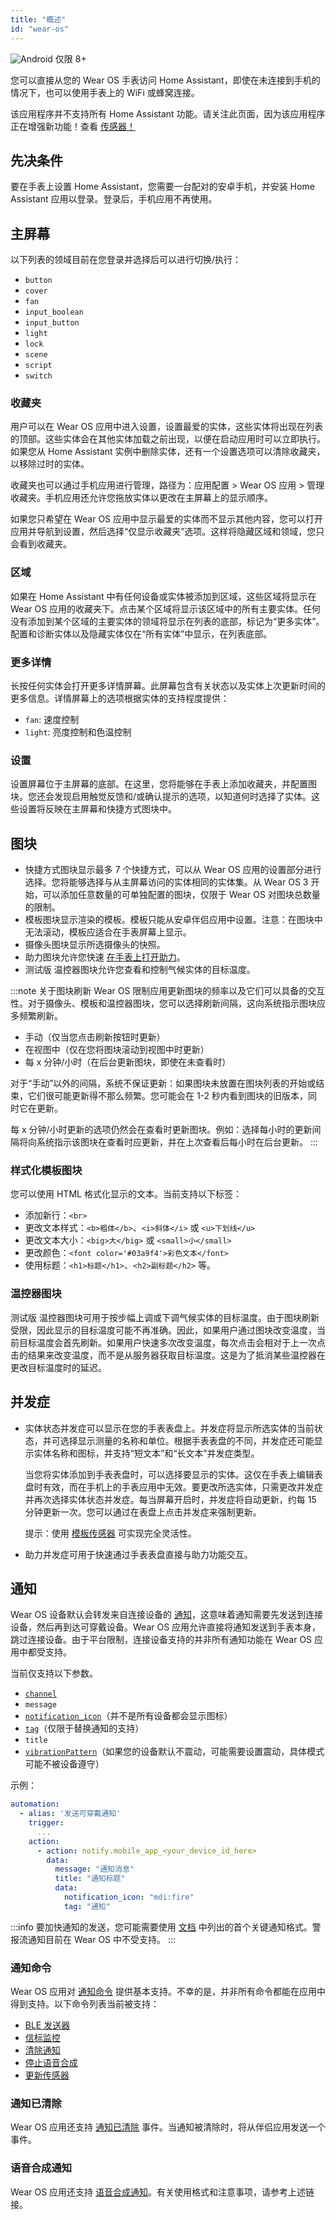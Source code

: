 ```yaml
---
title: "概述"
id: "wear-os"
---
```


![Android](/assets/android.svg) 仅限 8+

您可以直接从您的 Wear OS 手表访问 Home Assistant，即使在未连接到手机的情况下，也可以使用手表上的 WiFi 或蜂窝连接。

该应用程序并不支持所有 Home Assistant 功能。请关注此页面，因为该应用程序正在增强新功能！查看 [传感器！](sensors.md)

## 先决条件

要在手表上设置 Home Assistant，您需要一台配对的安卓手机，并安装 Home Assistant 应用以登录。登录后，手机应用不再使用。

## 主屏幕

以下列表的领域目前在您登录并选择后可以进行切换/执行：

* `button`
* `cover`
* `fan`
* `input_boolean`
* `input_button`
* `light`
* `lock`
* `scene`
* `script`
* `switch`

### 收藏夹

用户可以在 Wear OS 应用中进入设置，设置最爱的实体，这些实体将出现在列表的顶部。这些实体会在其他实体加载之前出现，以便在启动应用时可以立即执行。如果您从 Home Assistant 实例中删除实体，还有一个设置选项可以清除收藏夹，以移除过时的实体。

收藏夹也可以通过手机应用进行管理，路径为：应用配置 > Wear OS 应用 > 管理收藏夹。手机应用还允许您拖放实体以更改在主屏幕上的显示顺序。

如果您只希望在 Wear OS 应用中显示最爱的实体而不显示其他内容，您可以打开应用并导航到设置，然后选择“仅显示收藏夹”选项。这样将隐藏区域和领域，您只会看到收藏夹。

### 区域

如果在 Home Assistant 中有任何设备或实体被添加到区域，这些区域将显示在 Wear OS 应用的收藏夹下。点击某个区域将显示该区域中的所有主要实体。任何没有添加到某个区域的主要实体的领域将显示在列表的底部，标记为“更多实体”。配置和诊断实体以及隐藏实体仅在“所有实体”中显示，在列表底部。

### 更多详情

长按任何实体会打开更多详情屏幕。此屏幕包含有关状态以及实体上次更新时间的更多信息。详情屏幕上的选项根据实体的支持程度提供：

- `fan`: 速度控制
- `light`: 亮度控制和色温控制

### 设置

设置屏幕位于主屏幕的底部。在这里，您将能够在手表上添加收藏夹，并配置图块。您还会发现启用触觉反馈和/或确认提示的选项，以知道何时选择了实体。这些设置将反映在主屏幕和快捷方式图块中。

## 图块

* 快捷方式图块显示最多 7 个快捷方式，可以从 Wear OS 应用的设置部分进行选择。您将能够选择与从主屏幕访问的实体相同的实体集。从 Wear OS 3 开始，可以添加任意数量的可单独配置的图块，仅限于 Wear OS 对图块总数量的限制。
* 模板图块显示渲染的模板。模板只能从安卓伴侣应用中设置。注意：在图块中无法滚动，模板应适合在手表屏幕上显示。
* 摄像头图块显示所选摄像头的快照。
* 助力图块允许您快速 [在手表上打开助力](https://www.home-assistant.io/voice_control/android/#assist-on-wear-os)。
* <span class='beta'>测试版</span> 温控器图块允许您查看和控制气候实体的目标温度。

:::note 关于图块刷新
Wear OS 限制应用更新图块的频率以及它们可以具备的交互性。对于摄像头、模板和温控器图块，您可以选择刷新间隔，这向系统指示图块应多频繁刷新。

 - 手动（仅当您点击刷新按钮时更新）
 - 在视图中（仅在您将图块滚动到视图中时更新）
 - 每 x 分钟/小时（在后台更新图块，即使在未查看时）

对于“手动”以外的间隔，系统不保证更新：如果图块未放置在图块列表的开始或结束，它们很可能更新得不那么频繁。您可能会在 1-2 秒内看到图块的旧版本，同时它在更新。

每 x 分钟/小时更新的选项仍然会在查看时更新图块。例如：选择每小时的更新间隔将向系统指示该图块在查看时应更新，并在上次查看后每小时在后台更新。
:::

### 样式化模板图块

您可以使用 HTML 格式化显示的文本。当前支持以下标签：

* 添加新行：`<br>`
* 更改文本样式：`<b>粗体</b>`、`<i>斜体</i>` 或 `<u>下划线</u>`
* 更改文本大小：`<big>大</big>` 或 `<small>小</small>`
* 更改颜色：`<font color='#03a9f4'>彩色文本</font>`
* 使用标题：`<h1>标题</h1>`、`<h2>副标题</h2>` 等。

### 温控器图块
<span class='beta'>测试版</span> 温控器图块可用于按步幅上调或下调气候实体的目标温度。由于图块刷新受限，因此显示的目标温度可能不再准确。因此，如果用户通过图块改变温度，当前目标温度会首先刷新。如果用户快速多次改变温度，每次点击会相对于上一次点击的结果来改变温度，而不是从服务器获取目标温度。这是为了抵消某些温控器在更改目标温度时的延迟。

## 并发症

* 实体状态并发症可以显示在您的手表表盘上。并发症将显示所选实体的当前状态，并可选择显示测量的名称和单位。根据手表表盘的不同，并发症还可能显示实体名称和图标，并支持“短文本”和“长文本”并发症类型。

  当您将实体添加到手表表盘时，可以选择要显示的实体。这仅在手表上编辑表盘时有效，而在手机上的手表应用中无效。要更改所选实体，只需更改并发症并再次选择实体状态并发症。每当屏幕开启时，并发症将自动更新，约每 15 分钟更新一次。您可以通过在表盘上点击并发症来强制更新。

  提示：使用 [模板传感器](https://www.home-assistant.io/integrations/template/#state-based-template-binary-sensors-buttons-numbers-selects-and-sensors) 可实现完全灵活性。

* 助力并发症可用于快速通过手表表盘直接与助力功能交互。

## 通知

Wear OS 设备默认会转发来自连接设备的 [通知](../notifications/basic.md)，这意味着通知需要先发送到连接设备，然后再到达可穿戴设备。Wear OS 应用允许直接将通知发送到手表本身，跳过连接设备。由于平台限制，连接设备支持的并非所有通知功能在 Wear OS 应用中都受支持。

当前仅支持以下参数。

*  [`channel`](../notifications/basic.md#notification-channels)
*  `message`
*  [`notification_icon`](../notifications/basic.md#notification-status-bar-icon)（并不是所有设备都会显示图标）
*  [`tag`](../notifications/basic.md#replacing)（仅限于替换通知的支持）
*  `title`
*  [`vibrationPattern`](../notifications/basic.md#notification-vibration-pattern)（如果您的设备默认不震动，可能需要设置震动，具体模式可能不被设备遵守）

示例：

```yaml
automation:
  - alias: '发送可穿戴通知'
    trigger:
      ...
    action:
      - action: notify.mobile_app_<your_device_id_here>
        data:
          message: "通知消息"
          title: "通知标题"
          data:
            notification_icon: "mdi:fire"
            tag: "通知"
```

:::info
要加快通知的发送，您可能需要使用 [文档](../notifications/critical.md#android) 中列出的首个关键通知格式。警报流通知目前在 Wear OS 中不受支持。
:::

### 通知命令

Wear OS 应用对 [通知命令](../notifications/commands.md) 提供基本支持。不幸的是，并非所有命令都能在应用中得到支持。以下命令列表当前被支持：

*  [BLE 发送器](../notifications/commands.md#ble-beacon-transmitter)
*  [信标监控](../notifications/commands.md#beacon-monitor)
*  [清除通知](../notifications/basic.md#clearing)
*  [停止语音合成](../notifications/commands.md#stop-tts)
*  [更新传感器](../notifications/commands.md#update-sensors)

### 通知已清除

Wear OS 应用还支持 [通知已清除](../notifications/notification-cleared/) 事件。当通知被清除时，将从伴侣应用发送一个事件。

### 语音合成通知

Wear OS 应用还支持 [语音合成通知](../notifications/basic.md#text-to-speech-notifications)。有关使用格式和注意事项，请参考上述链接。